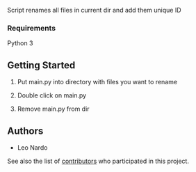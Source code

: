 Script renames all files in current dir and add them unique ID

### Requirements

Python 3

## Getting Started

1. Put main.py into directory with files you want to rename

2. Double click on main.py

3. Remove main.py from dir

## Authors

* Leo Nardo

See also the list of [contributors](http://192.168.88.240:3000/leonardo/script.gen_uuid) who participated in this project.
